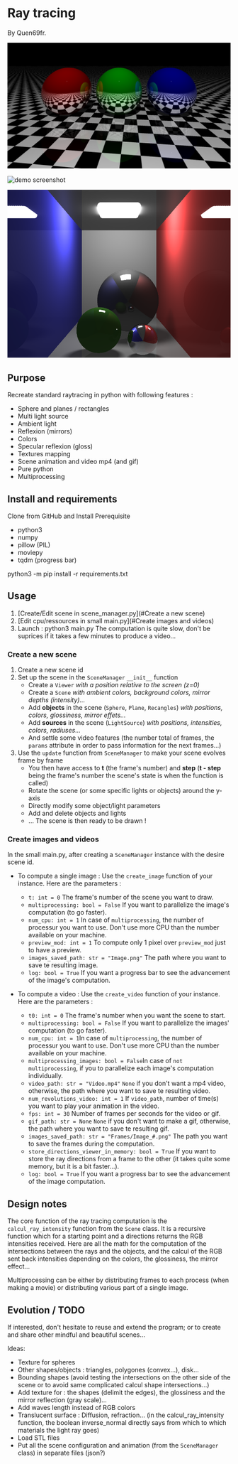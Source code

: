 # Ray tracing

By Quen69fr.

![demo screenshot](Results/ChessBoard1.png)

![demo screenshot](Results/RevolvingSpheresStep1.gif)

![demo screenshot](Results/LightBlock.png)

## Purpose

Recreate standard raytracing in python with following features :

* Sphere and planes / rectangles
* Multi light source
* Ambient light
* Reflexion (mirrors)
* Colors
* Specular reflexion (gloss)
* Textures mapping
* Scene animation and video mp4 (and gif)
* Pure python
* Multiprocessing

## Install and requirements

Clone from GitHub and Install Prerequisite
* python3
* numpy
* pillow (PIL)
* moviepy
* tqdm (progress bar)

python3 -m pip install -r requirements.txt

## Usage

1. [Create/Edit scene in scene_manager.py](#Create a new scene)
2. [Edit cpu/ressources in small main.py](#Create images and videos)
3. Launch : python3 main.py
The computation is quite slow, don't be suprices if it takes a few minutes to produce a video...

### Create a new scene

1. Create a new scene id
2. Set up the scene in the `SceneManager` `__init__` function
   * Create a `Viewer` _with a position relative to the screen (z=0)_
   * Create a `Scene` _with ambient colors, background colors, mirror depths (intensity)..._
   * Add __objects__ in the scene (`Sphere`, `Plane`, `Recangles`) _with positions, colors, glossiness,
mirror effets..._
   * Add __sources__ in the scene (`LightSource`) _with positions, intensities, colors, radiuses..._
   * And settle some video features (the number total of frames, the `params` attribute in order to pass information
for the next frames...)
3. Use the `update` function from `SceneManager` to make your scene evolves frame by frame
   * You then have access to __t__ (the frame's number) and 
__step__ (__t - step__ being the frame's number the scene's state is when the function is called)
   * Rotate the scene (or some specific lights or objects) around the y-axis
   * Directly modify some object/light parameters
   * Add and delete objects and lights
   * ...
The scene is then ready to be drawn !

### Create images and videos

In the small main.py, after creating a `SceneManager` instance with the desire scene id.
* To compute a single image : Use the `create_image` function of your instance. Here are the parameters :
  * `t: int = 0` The frame's number of the scene you want to draw.
  * `multiprocessing: bool = False` If you want to parallelize the image's computation (to go faster). 
  * `num_cpu: int = 1` In case of `multiprocessing`, the number of processur you want to use.
Don't use more CPU than the number available on your machine.
  * `preview_mod: int = 1` To compute only 1 pixel over `preview_mod` just to have a preview.
  * `images_saved_path: str = "Image.png"` The path where you want to save te resulting image.
  * `log: bool = True` If you want a progress bar to see the advancement of the image's computation.

* To compute a video : Use the `create_video` function of your instance. Here are the parameters :
  * `t0: int = 0` The frame's number when you want the scene to start.
  * `multiprocessing: bool = False` If you want to parallelize the images' computation (to go faster).
  * `num_cpu: int = 1`In case of `multiprocessing`, the number of processur you want to use.
Don't use more CPU than the number available on your machine.
  * `multiprocessing_images: bool = False`In case of `not multiprocessing`, if you to parallelize each image's 
computation individually.
  * `video_path: str = "Video.mp4"` `None` if you don't want a mp4 video, otherwise, the path where you want to save te 
resulting video.
  * `num_revolutions_video: int = 1` If `video_path`, number of time(s) you want to play your animation in the video.
  * `fps: int = 30` Number of frames per seconds for the video or gif.
  * `gif_path: str = None` `None` if you don't want to make a gif, otherwise, the path where you want to save te 
resulting gif.
  * `images_saved_path: str = "Frames/Image_#.png"` The path you want to save the frames during the computation.
  * `store_directions_viewer_in_memory: bool = True` If you want to store the ray directions from a frame to the other
(it takes quite some memory, but it is a bit faster...).
  * `log: bool = True` If you want a progress bar to see the advancement of the image computation.

## Design notes

The core function of the ray tracing computation is the `calcul_ray_intensity` function from the `Scene` class.
It is a recursive function which for a starting point and a directions returns the RGB intensities received.
Here are all the math for the computation of the intersections between the rays and the objects,
and the calcul of the RGB sent back intensities depending on the colors, the glossiness, the mirror effect...

Multiprocessing can be either by distributing frames to each process (when making a movie)
or distributing various part of a single image.

## Evolution / TODO

If interested, don't hesitate to reuse and extend the program; 
or to create and share other mindful and beautiful scenes...

Ideas:
* Texture for spheres
* Other shapes/objects : triangles, polygones (convex...), disk...
* Bounding shapes (avoid testing the intersections on the other side of the scene or to avoid same complicated calcul 
shape intersections...)
* Add texture for : the shapes (delimit the edges), the glossiness and the mirror reflection (gray scale)...
* Add waves length instead of RGB colors
* Translucent surface : Diffusion, refraction... (in the calcul_ray_intensity function, the boolean inverse_normal
directly says from which to which materials the light ray goes)
* Load STL files
* Put all the scene configuration and animation (from the `SceneManager` class) in separate files (json?)
